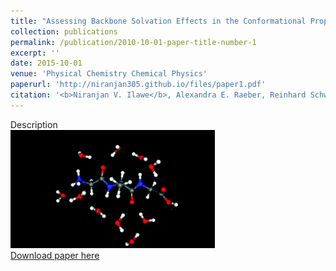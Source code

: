 ```yaml
---
title: "Assessing Backbone Solvation Effects in the Conformational Propensities of Amino Acid Residues in Unfolded Peptides."
collection: publications
permalink: /publication/2010-10-01-paper-title-number-1
excerpt: ''
date: 2015-10-01
venue: 'Physical Chemistry Chemical Physics'
paperurl: 'http://niranjan305.github.io/files/paper1.pdf'
citation: '<b>Niranjan V. Ilawe</b>, Alexandra E. Raeber, Reinhard Schweitzer-Stenner, Siobhan E. Toal, and Bryan M. Wong (2015). &quot;Assessing Backbone Solvation Effects in the Conformational Propensities of Amino Acid Residues in Unfolded Peptides.&quot; <i>Physical Chemistry Chemical Physics</i>. 17, 24917.'
---
```

Description
<br/><img src='/images/paper1.gif'><br/>
[Download paper here](http://niranjan305.github.io/files/paper1.pdf)

